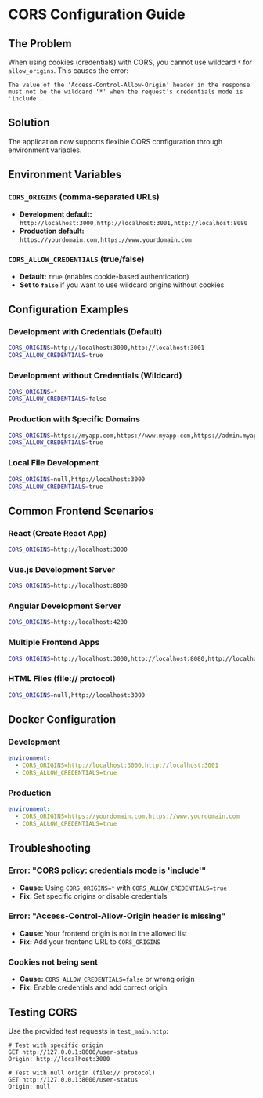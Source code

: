 # CORS Configuration Guide

## The Problem
When using cookies (credentials) with CORS, you cannot use wildcard `*` for `allow_origins`. This causes the error:
```
The value of the 'Access-Control-Allow-Origin' header in the response must not be the wildcard '*' when the request's credentials mode is 'include'.
```

## Solution
The application now supports flexible CORS configuration through environment variables.

## Environment Variables

### `CORS_ORIGINS` (comma-separated URLs)
- **Development default:** `http://localhost:3000,http://localhost:3001,http://localhost:8080`
- **Production default:** `https://yourdomain.com,https://www.yourdomain.com`

### `CORS_ALLOW_CREDENTIALS` (true/false)
- **Default:** `true` (enables cookie-based authentication)
- **Set to `false`** if you want to use wildcard origins without cookies

## Configuration Examples

### Development with Credentials (Default)
```bash
CORS_ORIGINS=http://localhost:3000,http://localhost:3001
CORS_ALLOW_CREDENTIALS=true
```

### Development without Credentials (Wildcard)
```bash
CORS_ORIGINS=*
CORS_ALLOW_CREDENTIALS=false
```

### Production with Specific Domains
```bash
CORS_ORIGINS=https://myapp.com,https://www.myapp.com,https://admin.myapp.com
CORS_ALLOW_CREDENTIALS=true
```

### Local File Development
```bash
CORS_ORIGINS=null,http://localhost:3000
CORS_ALLOW_CREDENTIALS=true
```

## Common Frontend Scenarios

### React (Create React App)
```bash
CORS_ORIGINS=http://localhost:3000
```

### Vue.js Development Server
```bash
CORS_ORIGINS=http://localhost:8080
```

### Angular Development Server
```bash
CORS_ORIGINS=http://localhost:4200
```

### Multiple Frontend Apps
```bash
CORS_ORIGINS=http://localhost:3000,http://localhost:8080,http://localhost:4200
```

### HTML Files (file:// protocol)
```bash
CORS_ORIGINS=null,http://localhost:3000
```

## Docker Configuration

### Development
```yaml
environment:
  - CORS_ORIGINS=http://localhost:3000,http://localhost:3001
  - CORS_ALLOW_CREDENTIALS=true
```

### Production
```yaml
environment:
  - CORS_ORIGINS=https://yourdomain.com,https://www.yourdomain.com
  - CORS_ALLOW_CREDENTIALS=true
```

## Troubleshooting

### Error: "CORS policy: credentials mode is 'include'"
- **Cause:** Using `CORS_ORIGINS=*` with `CORS_ALLOW_CREDENTIALS=true`
- **Fix:** Set specific origins or disable credentials

### Error: "Access-Control-Allow-Origin header is missing"
- **Cause:** Your frontend origin is not in the allowed list
- **Fix:** Add your frontend URL to `CORS_ORIGINS`

### Cookies not being sent
- **Cause:** `CORS_ALLOW_CREDENTIALS=false` or wrong origin
- **Fix:** Enable credentials and add correct origin

## Testing CORS

Use the provided test requests in `test_main.http`:
```http
# Test with specific origin
GET http://127.0.0.1:8000/user-status
Origin: http://localhost:3000

# Test with null origin (file:// protocol)
GET http://127.0.0.1:8000/user-status
Origin: null
``` 